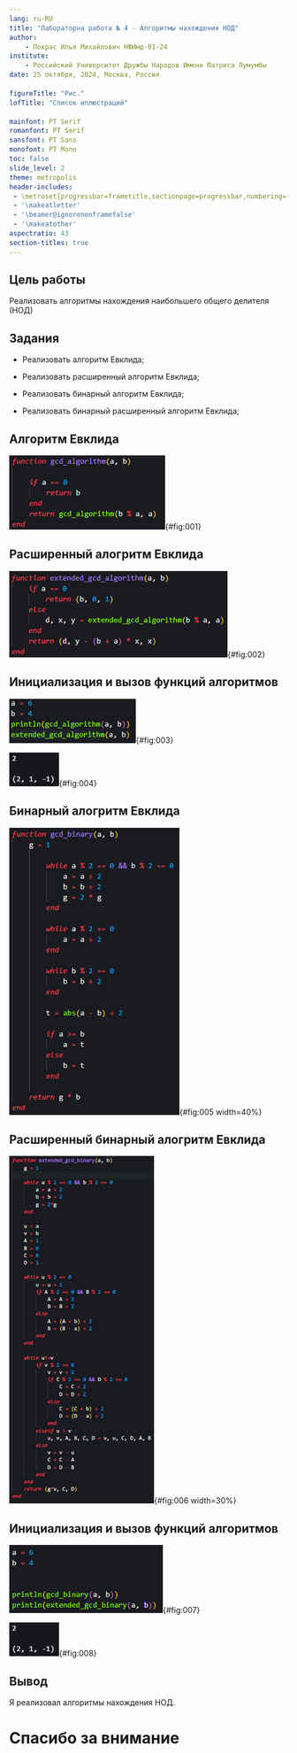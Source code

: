 ```yaml
---
lang: ru-RU
title: "Лабораторна работа № 4 - Алгоритмы нахождения НОД"
author: 
	- Покрас Илья Михайлович НФИмд-01-24
institute:
    - Российский Университет Дружбы Народов Имени Патриса Лумумбы
date: 25 октября, 2024, Москва, Россия

figureTitle: "Рис."
lofTitle: "Список иллюстраций"

mainfont: PT Serif
romanfont: PT Serif
sansfont: PT Sans
monofont: PT Mono
toc: false
slide_level: 2
theme: metropolis
header-includes: 
 - \metroset{progressbar=frametitle,sectionpage=progressbar,numbering=fraction}
 - '\makeatletter'
 - '\beamer@ignorenonframefalse'
 - '\makeatother'
aspectratio: 43
section-titles: true
---
```


## Цель работы

Реализовать алгоритмы нахождения наибольшего общего делителя (НОД)

## Задания

- Реализовать алгоритм Евклида;

- Реализовать расширенный алгоритм Евклида;

- Реализовать бинарный алгоритм Евклида;

- Реализовать бинарный расширенный алгоритм Евклида;

## Алгоритм Евклида

![Функция алгоритма Евклида](./images/gcd_1.png){#fig:001}

## Расширенный алогритм Евклида

![Функция расширенного алгоритма Евклида](./images/gcd_2.png){#fig:002}

## Инициализация и вызов функций алгоритмов

![Инициализация переменных и вызов функций(1)](./images/gcd_3.png){#fig:003}

![Результат выполнения(1)](./images/gcd_result.png){#fig:004}

## Бинарный алогритм Евклида

![Функция бинарного алгоритма Евклида](./images/gcd_bin_1.png){#fig:005 width=40%}

## Расширенный бинарный алогритм Евклида

![Функция расширенного алгоритма Евклида](./images/gcd_bin_2.png){#fig:006 width=30%}

## Инициализация и вызов функций алгоритмов

![Инициализация переменных и вызов функций(2)](./images/gcd_bin_3.png){#fig:007}

![Результат выполнения(2)](./images/gcd_result.png){#fig:008}

## Вывод

Я реализовал алгоритмы нахождения НОД.

# Спасибо за внимание